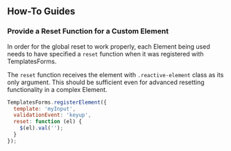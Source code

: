 ## How-To Guides

### Provide a Reset Function for a Custom Element

In order for the global reset to work properly, each Element being used needs to have specified a `reset`
function when it was registered with TemplatesForms.

The `reset` function receives the element with `.reactive-element` class as its only argument.
This should be sufficient even for advanced resetting functionality in a complex Element.

```javascript
TemplatesForms.registerElement({
  template: 'myInput',
  validationEvent: 'keyup',
  reset: function (el) {
    $(el).val('');
  }
});
```

